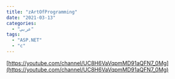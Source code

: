 ```yaml
---
title: "zArtOfProgramming"
date: "2021-03-13"
categories:
  - "عربي"
tags:
  - "ASP.NET"
  - "c"
---
```


[https://youtube.com/channel/UC8H6VaVqpmMD91aQFN7_0Mg](https://youtube.com/channel/UC8H6VaVqpmMD91aQFN7_0Mg)
